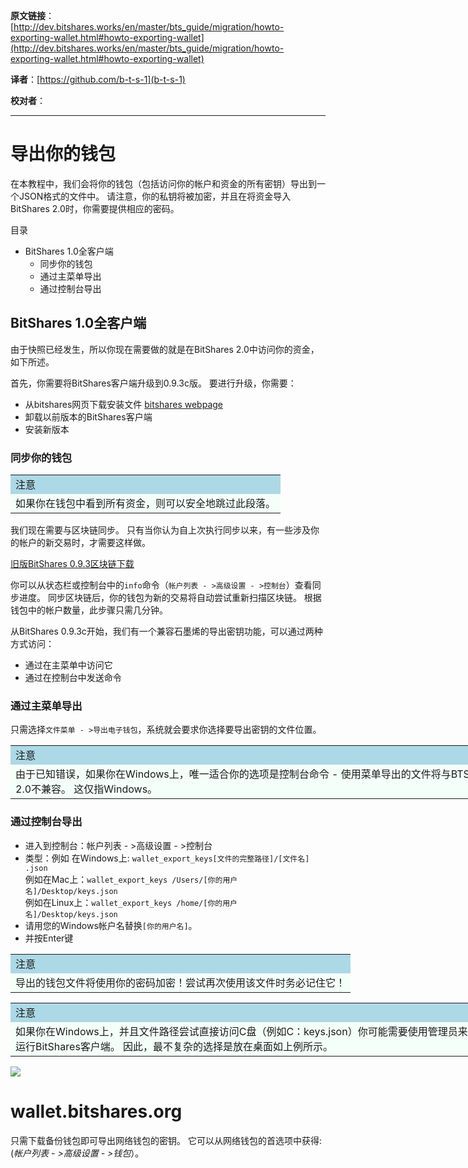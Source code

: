   **原文链接**：[http://dev.bitshares.works/en/master/bts_guide/migration/howto-exporting-wallet.html#howto-exporting-wallet](http://dev.bitshares.works/en/master/bts_guide/migration/howto-exporting-wallet.html#howto-exporting-wallet)
 
 **译者**：[https://github.com/b-t-s-1](b-t-s-1)
 
 **校对者**： 
  
***  

# 导出你的钱包 

在本教程中，我们会将你的钱包（包括访问你的帐户和资金的所有密钥）导出到一个JSON格式的文件中。 请注意，你的私钥将被加密，并且在将资金导入BitShares 2.0时，你需要提供相应的密码。

目录

* BitShares 1.0全客户端
  - 同步你的钱包
  - 通过主菜单导出
  - 通过控制台导出

## BitShares 1.0全客户端

由于快照已经发生，所以你现在需要做的就是在BitShares 2.0中访问你的资金，如下所述。

首先，你需要将BitShares客户端升级到0.9.3c版。 要进行升级，你需要：

* 从bitshares网页下载安装文件 [bitshares webpage](https://github.com/bitshares/bitshares-0.x/releases)
* 卸载以前版本的BitShares客户端
* 安装新版本

### 同步你的钱包

 <table style="width: 750px;"><tbody>
    <tr>
        <td bgcolor="LightBlue">注意</td>
    </tr>
    <tr>
        <td bgcolor="MintCream">如果你在钱包中看到所有资金，则可以安全地跳过此段落。</td>
    </tr>
</table>  

我们现在需要与区块链同步。 只有当你认为自上次执行同步以来，有一些涉及你的帐户的新交易时，才需要这样做。

[旧版BitShares 0.9.3区块链下载](http://dev.bitshares.works/en/master/bts_guide/migration/legacy-blockchain.html)

你可以从状态栏或控制台中的`info`命令（`帐户列表 - >高级设置 - >控制台`）查看同步进度。 同步区块链后，你的钱包为新的交易将自动尝试重新扫描区块链。 根据钱包中的帐户数量，此步骤只需几分钟。

从BitShares 0.9.3c开始，我们有一个兼容石墨烯的导出密钥功能，可以通过两种方式访问：

* 通过在主菜单中访问它
* 通过在控制台中发送命令

### 通过主菜单导出

只需选择`文件菜单 - >导出电子钱包`，系统就会要求你选择要导出密钥的文件位置。

 <table style="width: 750px;"><tbody>
    <tr>
        <td bgcolor="LightBlue">注意</td>
    </tr>
    <tr>
        <td bgcolor="MintCream">由于已知错误，如果你在Windows上，唯一适合你的选项是控制台命令 - 使用菜单导出的文件将与BTS 2.0不兼容。 这仅指Windows。</td>
    </tr>
</table> 


### 通过控制台导出

* 进入到控制台：帐户列表 - >高级设置 - >控制台
* 类型：例如 在Windows上: `wallet_export_keys[文件的完整路径]/[文件名] .json`  
  	例如在Mac上：`wallet_export_keys /Users/[你的用户名]/Desktop/keys.json`  
    例如在Linux上：`wallet_export_keys /home/[你的用户名]/Desktop/keys.json`
* 请用您的Windows帐户名替换`[你的用户名]`。
* 并按Enter键

 <table style="width: 750px;"><tbody>
    <tr>
        <td bgcolor="LightBlue">注意</td>
    </tr>
    <tr>
        <td bgcolor="MintCream">导出的钱包文件将使用你的密码加密！尝试再次使用该文件时务必记住它！</td>
    </tr>
</table> 

 <table style="width: 750px;"><tbody>
    <tr>
        <td bgcolor="LightBlue">注意</td>
    </tr>
    <tr>
        <td bgcolor="MintCream">如果你在Windows上，并且文件路径尝试直接访问C盘（例如C：keys.json）你可能需要使用管理员来运行BitShares客户端。 因此，最不复杂的选择是放在桌面如上例所示。</td>
    </tr>
</table> 
  
![](http://dev.bitshares.works/en/master/_images/export-wallet-console.png)  

# wallet.bitshares.org

只需下载备份钱包即可导出网络钱包的密钥。 它可以从网络钱包的首选项中获得:(*帐户列表 - >高级设置 - >钱包*）。